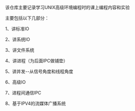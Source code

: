 该仓库主要记录学习UNIX高级环境编程时的课上编程内容和实验

主要包括以下几部分：

1、讲标准IO 

2、讲系统IO

3、讲文件系统

4、讲进程（为后面IPC做铺垫）

5、讲并发--从信号角度和线程角度

6、高级IO

7、进程间通信IPC

8、基于IPV4的流媒体广播系统
